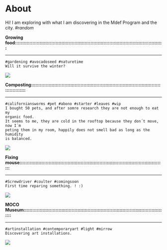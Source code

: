 # About

Hi! 
I am exploring with what I am discovering in the Mdef Program and the city.
*#random*




**Growing food::::::::::::::::::::::::::::::::::::::::::::::::::::::::::::::::::::::::::::::::::::::::::::::::::::::**	
*********
	#gardening #avocadoseed #naturetime
	Will it survive the winter?
![](../images/explorations/avocado0.gif)

**Composting:::::::::::::::::::::::::::::::::::::::::::::::::::::::::::::::::::::::::::::::::::::::::::::::::::::::**	
*********
	#californiansworms #pet #abono #starter #leaves #wip
	I bought 50 pets, and after somre research they are not enough to eat my
	organic	food. 
	It seems to me, they are cold in the rooftop because they don´t move, now I´m 
	peting them in my room, happily does not smell bad as long as the humidity
	is balanced.
![](../images/explorations/g0.gif)

**Fixing mouse::::::::::::::::::::::::::::::::::::::::::::::::::::::::::::::::::::::::::::::::::::::::::::::::::::**	
*********
	#Screwdriver #coulter #comingsoon
	First time reparing something. ! :)
![](../images/explorations/mouse0.gif)

**MOCO Museum:::::::::::::::::::::::::::::::::::::::::::::::::::::::::::::::::::::::::::::::::::::::::::::::::::**	
*********
	#artinstallation #contemporaryart #light #mirrow
	Discovering art installations.
![](../images/explorations/moco.gif)
